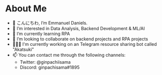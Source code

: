 # About Me

- 👋 こんにちわ, I’m Emmanuel Daniels. 
- 👀 I’m interested in Data Analysis, Backend Development & ML/AI
- 🌱 I’m currently learning RPA 
- 💞️ I’m looking to collaborate on backend projects and RPA projects
- 👨🏾‍💻 I'm currently working on an Telegram resource sharing bot called "Akatsuki"
- 📫 You can contact me through the following channels:
    - Twitter: @ginpachiisama
    - Discord: ginpachisama#1895

<!---
dc0dr/dc0dr is a ✨ special ✨ repository because its `README.md` (this file) appears on your GitHub profile.
You can click the Preview link to take a look at your changes.
--->
